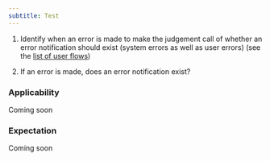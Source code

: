 ```yaml
---
subtitle: Test
---
```


1.  Identify when an error is made to make the judgement call of whether an error notification should exist (system errors as well as user errors) (see the [list of user flows](https://docs.google.com/document/d/1siHMdNk96v2DVY6sarjZCDt5-nvqvQq13bXOOYymNlw/edit#))

2.  If an error is made, does an error notification exist?

### Applicability

Coming soon

### Expectation

Coming soon
